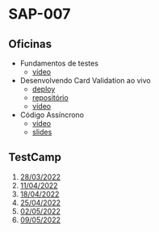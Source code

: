 # SAP-007

## Oficinas
- Fundamentos de testes
    - [vídeo](https://youtu.be/b86-tcIiTfs)
- Desenvolvendo Card Validation ao vivo
    - [deploy](https://gabrieluizramos.com.br/SAP007-card-validation/)
    - [repositório](https://github.com/gabrieluizramos/SAP007-card-validation)
    - [vídeo](https://youtu.be/wnAEJarFcDY)
- Código Assíncrono
    - [vídeo](https://youtu.be/amknX4Hsuws)
    - [slides](../sap-004/codigo-assincrono/slides.pdf)

## TestCamp
1. [28/03/2022](https://youtu.be/3Ub7us4PYs8)
1. [11/04/2022](https://youtu.be/Rw5A_C7c2Y8)
1. [18/04/2022](https://youtu.be/CqCZiY6638s)
1. [25/04/2022](https://youtu.be/Uta9pCerF38)
1. [02/05/2022](https://youtu.be/yxCjHxW6A80)
1. [09/05/2022](https://youtu.be/0DyhtQ5At-Y)